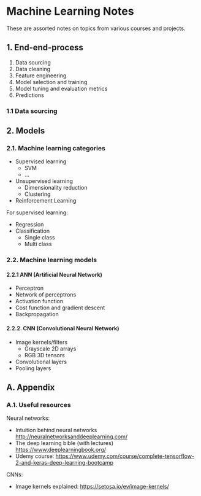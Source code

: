 # Machine Learning Notes
These are assorted notes on topics from various courses and projects.

## 1. End-end-process
1. Data sourcing
2. Data cleaning
3. Feature engineering
4. Model selection and training
5. Model tuning and evaluation metrics
6. Predictions


### 1.1 Data sourcing
[//]: # (TODO )

## 2. Models

### 2.1. Machine learning categories

- Supervised learning
  - SVM
  - ...
- Unsupervised learning
  - Dimensionality reduction
  - Clustering
- Reinforcement Learning

For supervised learning:
- Regression
- Classification
  - Single class
  - Multi class


### 2.2. Machine learning models

#### 2.2.1 ANN (Artificial Neural Network)

[//]: # (TODO)
- Perceptron
- Network of perceptrons
- Activation function
- Cost function and gradient descent
- Backpropagation

#### 2.2.2. CNN (Convolutional Neural Network)
[//]: # (TODO)
- Image kernels/filters
  - Grayscale 2D arrays
  - RGB 3D tensors
- Convolutional layers
- Pooling layers

## A. Appendix
### A.1. Useful resources
Neural networks:
- Intuition behind neural networks http://neuralnetworksanddeeplearning.com/
- The deep learning bible (with lectures) https://www.deeplearningbook.org/
- Udemy course: https://www.udemy.com/course/complete-tensorflow-2-and-keras-deep-learning-bootcamp

CNNs:
- Image kernels explained: https://setosa.io/ev/image-kernels/
